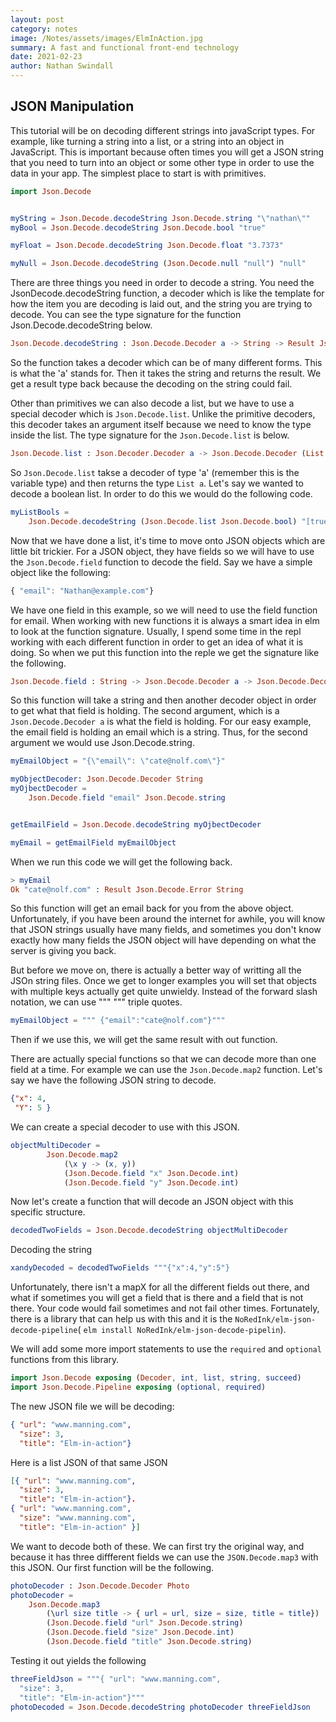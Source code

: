 ```yaml
---
layout: post
category: notes
image: /Notes/assets/images/ElmInAction.jpg
summary: A fast and functional front-end technology
date: 2021-02-23
author: Nathan Swindall
---
```


## **JSON Manipulation**

This tutorial will be on decoding different strings into javaScript types. For example, like turning a string into a list, or a string into an object in JavaScript. This is important because often times you will get a JSON string that you need to turn into an object or some other type in order to use the data in your app. The simplest place to start is with primitives. 

```elm
import Json.Decode


myString = Json.Decode.decodeString Json.Decode.string "\"nathan\""
myBool = Json.Decode.decodeString Json.Decode.bool "true"

myFloat = Json.Decode.decodeString Json.Decode.float "3.7373"

myNull = Json.Decode.decodeString (Json.Decode.null "null") "null"

```

There are three things you need in order to decode a string. You need the JsonDecode.decodeString function, a decoder which is like the template for how the item you are decoding is laid out, and the string you are trying to decode. You can see the type signature for the function Json.Decode.decodeString below. 

```elm
Json.Decode.decodeString : Json.Decode.Decoder a -> String -> Result Json.Decode.Error a
```

So the function takes a decoder which can be of many different forms. This is what the 'a' stands for. Then it takes the string and returns the result. We get a result type back because the decoding on the string could fail. 

Other than primitives we can also decode a list, but we have to use a special decoder which is `Json.Decode.list`. Unlike the primitive decoders, this decoder takes an argument itself because we need to know the type inside the list. The type signature for the `Json.Decode.list` is below. 

```elm
Json.Decode.list : Json.Decoder.Decoder a -> Json.Decode.Decoder (List a)
```

So `Json.Decode.list` takse a decoder of type 'a' (remember this is the variable type) and then returns the type `List a`. Let's say we wanted to decode a boolean list. In order to do this we would do the following code. 

```elm
myListBools =
    Json.Decode.decodeString (Json.Decode.list Json.Decode.bool) "[true,false,ture]"
```


Now that we have done a list, it's time to move onto JSON objects which are little bit trickier. For a JSON object, they have fields so we will have to use the `Json.Decode.field` function to decode the field. Say we have a simple object like the following:

```js
{ "email": "Nathan@example.com"}
```

We have one field in this example, so we will need to use the field function for email. When working with new functions it is always a smart idea in elm to look at the function signature. Usually, I spend some time in the repl working with each different function in order to get an idea of what it is doing. So when we put this function into the reple we get the signature like the following. 

```elm
Json.Decode.field : String -> Json.Decode.Decoder a -> Json.Decode.Decoder a
```

So this function will take a string and then another decoder object in order to get what that field is holding. The second argument, which is a `Json.Decode.Decoder a` is what the field is holding. For our easy example, the email field is holding an email which is a string. Thus, for the second argument we would use Json.Decode.string. 

```elm
myEmailObject = "{\"email\": \"cate@nolf.com\"}"

myObjectDecoder: Json.Decode.Decoder String 
myOjbectDecoder = 
    Json.Decode.field "email" Json.Decode.string


getEmailField = Json.Decode.decodeString myOjbectDecoder

myEmail = getEmailField myEmailObject
```
When we run this code we will get the following back.

```elm
> myEmail
Ok "cate@nolf.com" : Result Json.Decode.Error String
```

So this function will get an email back for you from the above object. Unfortunately, if you have been around the internet for awhile, you will know that JSON strings usually have many fields, and sometimes you don't know exactly how many fields the JSON object will have depending on what the server is giving you back. 

But before we move on, there is actually a better way of writting all the JSOn string files. Once we get to longer examples you will set that objects with multiple keys actually get quite unwieldy. Instead of the forward slash notation, we can use """ """ triple quotes. 

```elm
myEmailObject = """ {"email":"cate@nolf.com"}"""
```
Then if we use this, we will get the same result with out function. 


There are actually special functions so that we can decode more than one field at a time. For example we can use the `Json.Decode.map2` function. Let's say we have the following JSON string to decode. 

```json
{"x": 4,
 "Y": 5 }
```

We can create a special decoder to use with this JSON.

```elm
objectMultiDecoder =
        Json.Decode.map2
            (\x y -> (x, y))
            (Json.Decode.field "x" Json.Decode.int)
            (Json.Decode.field "y" Json.Decode.int)
```

Now let's create a function that will decode an JSON object with this specific structure. 

```elm
decodedTwoFields = Json.Decode.decodeString objectMultiDecoder
```

Decoding the string
```elm
xandyDecoded = decodedTwoFields """{"x":4,"y":5"}
```

Unfortunately, there isn't a mapX for all the different fields out there, and what if sometimes you will get a field that is there and a field that is not there. Your code would fail sometimes and not fail other times. Fortunately, there is a library that can help us with this and it is the `NoRedInk/elm-json-decode-pipeline`( `elm install NoRedInk/elm-json-decode-pipelin`). 

We will add some more import statements to use the `required` and  `optional` functions from this library.

```elm
import Json.Decode exposing (Decoder, int, list, string, succeed)
import Json.Decode.Pipeline exposing (optional, required)
```

The new JSON file we will be decoding: 

```json
{ "url": "www.manning.com",
  "size": 3,
  "title": "Elm-in-action"}
```

Here is a list JSON of that same JSON
```json
[{ "url": "www.manning.com",
  "size": 3,
  "title": "Elm-in-action"}.
{ "url": "www.manning.com",
  "size": "www.manning.com",
  "title": "Elm-in-action" }]
```

We want to decode both of these. We can first try the original way, and because it has three diffferent fields we can use the `JSON.Decode.map3` with this JSON. Our first function will be the following. 

```elm
photoDecoder : Json.Decode.Decoder Photo
photoDecoder = 
    Json.Decode.map3 
        (\url size title -> { url = url, size = size, title = title})
        (Json.Decode.field "url" Json.Decode.string)
        (Json.Decode.field "size" Json.Decode.int)
        (Json.Decode.field "title" Json.Decode.string) 
```

Testing it out yields the following
```elm
threeFieldJson = """{ "url": "www.manning.com",
  "size": 3,
  "title": "Elm-in-action"}"""
photoDecoded = Json.Decode.decodeString photoDecoder threeFieldJson
```



